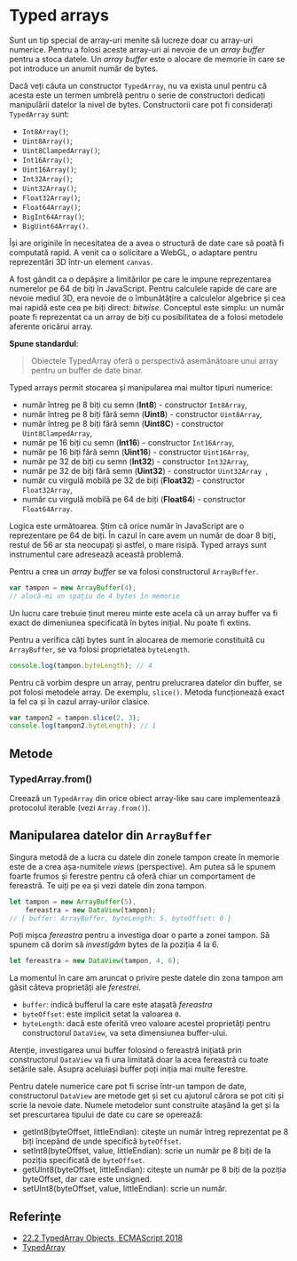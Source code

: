 # Typed arrays

Sunt un tip special de array-uri menite să lucreze doar cu array-uri numerice. Pentru a folosi aceste array-uri ai nevoie de un *array buffer* pentru a stoca datele. Un *array buffer* este o alocare de memorie în care se pot introduce un anumit număr de bytes.

Dacă veți căuta un constructor `TypedArray`, nu va exista unul pentru că acesta este un termen umbrelă pentru o serie de constructori dedicați manipulării datelor la nivel de bytes. Constructorii care pot fi considerați `TypedArray` sunt:

- `Int8Array()`;
- `Uint8Array()`;
- `Uint8ClampedArray()`;
- `Int16Array()`;
- `Uint16Array()`;
- `Int32Array()`;
- `Uint32Array()`;
- `Float32Array()`;
- `Float64Array()`;
- `BigInt64Array()`;
- `BigUint64Array()`.

Își are originile în necesitatea de a avea o structură de date care să poată fi computată rapid. A venit ca o solicitare a WebGL, o adaptare pentru reprezentări 3D într-un element `canvas`.

A fost gândit ca o depășire a limitărilor pe care le impune reprezentarea numerelor pe 64 de biți în JavaScript. Pentru calculele rapide de care are nevoie mediul 3D, era nevoie de o îmbunătățire a calculelor algebrice și cea mai rapidă este cea pe biți direct: *bitwise*. Conceptul este simplu: un număr poate fi reprezentat ca un array de biți cu posibilitatea de a folosi metodele aferente oricărui array.

**Spune standardul**:

> Obiectele TypedArray oferă o perspectivă asemănătoare unui array pentru un buffer de date binar.

Typed arrays permit stocarea și manipularea mai multor tipuri numerice:

- număr întreg pe 8 biți cu semn (**Int8**) - constructor `Int8Array`,
- număr întreg pe 8 biți fără semn (**Uint8**) - constructor `Uint8Array`,
- număr întreg pe 8 biți fără semn (**Uint8C**) - constructor `Uint8ClampedArray`,
- număr pe 16 biți cu semn (**Int16**) - constructor `Int16Array`,
- număr pe 16 biți fără semn (**Uint16**) - constructor `Uint16Array`,
- număr pe 32 de biți cu semn (**Int32**) - constructor `Int32Array`,
- număr pe 32 de biți fără semn (**Uint32**) - constructor `Uint32Array `,
- număr cu virgulă mobilă pe 32 de biți (**Float32**) - constructor `Float32Array`,
- număr cu virgulă mobilă pe 64 de biți (**Float64**) - constructor `Float64Array`.

Logica este următoarea. Știm că orice număr în JavaScript are o reprezentare pe 64 de biți. În cazul în care avem un număr de doar 8 biți, restul de 56 ar sta neocupați și astfel, o mare risipă.
Typed arrays sunt instrumentul care adresează această problemă.

Pentru a crea un *array buffer* se va folosi constructorul `ArrayBuffer`.

```javascript
var tampon = new ArrayBuffer(4);
// alocă-mi un spațiu de 4 bytes în memorie
```

Un lucru care trebuie ținut mereu minte este acela că un array buffer va fi exact de dimeniunea specificată în bytes inițial. Nu poate fi extins.

Pentru a verifica câți bytes sunt în alocarea de memorie constituită cu `ArrayBuffer`, se va folosi proprietatea `byteLength`.

```javascript
console.log(tampon.byteLength); // 4
```

Pentru că vorbim despre un array, pentru prelucrarea datelor din buffer, se pot folosi metodele array. De exemplu, `slice()`. Metoda funcționează exact la fel ca și în cazul array-urilor clasice.

```javascript
var tampon2 = tampon.slice(2, 3);
console.log(tampon2.byteLength); // 1
```

## Metode

### TypedArray.from()

Creează un `TypedArray` din orice obiect array-like sau care implementează protocolul iterable (vezi `Array.from()`). 

## Manipularea datelor din `ArrayBuffer`

Singura metodă de a lucra cu datele din zonele tampon create în memorie este de a crea așa-numitele *views* (perspective). Am putea să le spunem foarte frumos și ferestre pentru că oferă chiar un comportament de fereastră. Te uiți pe ea și vezi datele din zona tampon.

```javascript
let tampon = new ArrayBuffer(5),
    fereastra = new DataView(tampon);
// { buffer: ArrayBuffer, byteLength: 5, byteOffset: 0 }
```

Poți mișca *fereastra* pentru a investiga doar o parte a zonei tampon. Să spunem că dorim să *investigăm* bytes de la poziția 4 la 6.

```javascript
let fereastra = new DataView(tampon, 4, 6);
```

La momentul în care am aruncat o privire peste datele din zona tampon am găsit câteva proprietăți ale *ferestrei*.

- `buffer`: indică bufferul la care este atașată *fereastra*
- `byteOffset`: este implicit setat la valoarea `0`.
- `byteLength`: dacă este oferită vreo valoare acestei proprietăți pentru constructorul `DataView`, va seta dimensiunea buffer-ului.

Atenție, investigarea unui buffer folosind o fereastră inițiată prin constructorul `DataView` va fi una limitată doar la acea fereastră cu toate setările sale. Asupra aceluiași buffer poți iniția mai multe ferestre.

Pentru datele numerice care pot fi scrise într-un tampon de date, constructorul `DataView` are metode get și set cu ajutorul cărora se pot citi și scrie la nevoie date. Numele metodelor sunt construite atașând la get și la set prescurtarea tipului de date cu care se operează:

- getInt8(byteOffset, littleEndian): citește un număr întreg reprezentat pe 8 biți începând de unde specifică `byteOffset`.
- setInt8(byteOffset, value, littleEndian): scrie un număr pe 8 biți de la poziția specificată de `byteOffset`.
- getUInt8(byteOffset, littleEndian): citește un număr pe 8 biți de la poziția byteOffset, dar care este unsigned.
- setUInt8(byteOffset, value, littleEndian): scrie un număr.

## Referințe

- [22.2 TypedArray Objects, ECMAScript 2018](https://www.ecma-international.org/ecma-262/9.0/index.html#sec-typedarray-objects)
- [TypedArray](https://developer.mozilla.org/en-US/docs/Web/JavaScript/Reference/Global_Objects/TypedArray)
